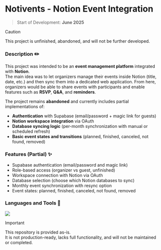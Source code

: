 # Notivents - Notion Event Integration  
> Start of Development: **June 2025**

> [!CAUTION]  
> This project is unfinished, abandoned, and will not be further developed.

### Description ✏️  
This project was intended to be an **event management platform** integrated with **Notion**.  
The main idea was to let organizers manage their events inside Notion (title, date, etc.) and then sync them into a dedicated web application. From here, organizers would be able to share events with participants and enable features such as **RSVP**, **Q&A**, and **reminders**.

The project remains **abandoned** and currently includes partial implementations of:  
- **Authentication** with Supabase (email/password + magic link for guests)  
- **Notion workspace integration** via OAuth  
- **Database syncing logic** (per-month synchronization with manual or scheduled refresh)  
- **Basic event states and transitions** (planned, finished, canceled, not found, removed)  

### Features (Partial) ✨  
- Supabase authentication (email/password and magic link)  
- Role-based access (organizer vs guest, unfinished)  
- Workspace connection with Notion via OAuth  
- Database selection (choose which Notion databases to sync)  
- Monthly event synchronization with resync option  
- Event states: planned, finished, canceled, not found, removed  

### Languages and Tools 🔧  
![](https://skillicons.dev/icons?i=react,typescript,nest,supabase)

> [!IMPORTANT]  
> This repository is provided as-is.  
> It is not production-ready, lacks full functionality, and will not be maintained or completed.  
